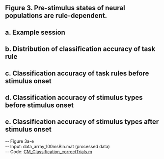 ## Figure 3. Pre-stimulus states of neural populations are rule-dependent. 
## a.	Example session
## b.	Distribution of classification accuracy of task rule
## c.	Classification accuracy of task rules before stimulus onset
## d.	Classification accuracy of stimulus types before stimulus onset
## e.	Classification accuracy of stimulus types after stimulus onset
  -- Figure 3a-e\
  -- Input: data_array_100msBin.mat (processed data)\
  -- Code: [CM_Classification_correctTrials.m](CM_Classification_correctTrials.m)
